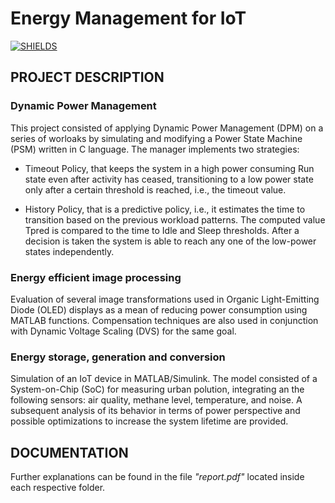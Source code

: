 # Energy Management for IoT
[![SHIELDS](https://img.shields.io/badge/development-completed-green)](https://shields.io/)

## PROJECT DESCRIPTION

### Dynamic Power Management

This project consisted of applying Dynamic Power Management (DPM) on a series of worloaks by simulating and modifying a Power State Machine (PSM) written in C language. The manager implements two strategies:
	
* Timeout Policy, that keeps the system in a high power consuming Run state even after activity has ceased, transitioning to a low power state only after a certain threshold is reached, i.e., the timeout value.
	
* History Policy, that is a predictive policy, i.e., it estimates the time to transition based on the previous workload patterns. The computed value Tpred is compared to the time to Idle and Sleep thresholds. After a decision is taken the system is able to reach any one of the low-power states independently.

### Energy efficient image processing

Evaluation of several image transformations used in Organic Light-Emitting Diode (OLED) displays as a mean of reducing power consumption using MATLAB functions. Compensation techniques are also used in conjunction with Dynamic Voltage Scaling (DVS) for the same goal.

### Energy storage, generation and conversion

Simulation of an IoT device in MATLAB/Simulink. The model consisted of a System-on-Chip (SoC) for measuring urban polution, integrating an the following sensors: air quality, methane level, temperature, and noise. A subsequent analysis of its behavior in terms of power perspective and possible optimizations to increase the system lifetime are provided.

## DOCUMENTATION

Further explanations can be found in the file *"report.pdf"* located inside each respective folder.
